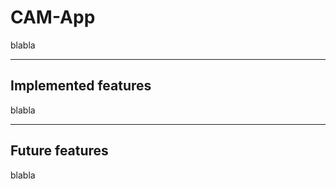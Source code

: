 CAM-App
=====

blabla 

***
Implemented features
----------------

blabla

***
Future features
----------------

blabla

